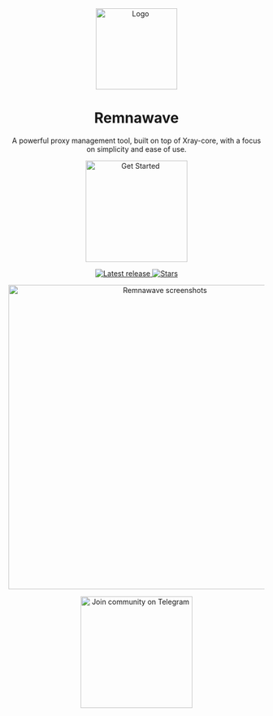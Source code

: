 <div align="center">
  <a href="https://remna.st">
    <img src="https://cdn.remna.st/logos/logo.svg" alt="Logo" width="160" height="160">
  </a>

  <h1 align="center">Remnawave</h3>

  <p align="center">
    A powerful proxy management tool, built on top of Xray-core, with a focus on simplicity and ease of use.
    <br />
    <p align="center">
    <a href="https://remna.st/installation/quick-start">
        <img src="https://img.shields.io/badge/Get%20Started-%E2%86%92-0969da?style=for-the-badge&labelColor=0969da&color=0969da" alt="Get Started" width="200" height="auto">
    </a>
    </p>
    <a href="https://github.com/remnawave/panel/releases">
      <img src="https://img.shields.io/github/v/release/remnawave/panel?label=Latest%20release&style=social" alt="Latest release">
    </a>
    <a href="https://github.com/remnawave/panel/stargazers">
      <img src="https://img.shields.io/github/stars/remnawave?style=social" alt="Stars">
    </a>

  </p>
</div>

<p align="center">
  <a href="https://github.com/remnawave/panel" target="_blank" rel="noopener noreferrer" >
    <img src="https://cdn.remna.st/logos/gh_preview.png" alt="Remnawave screenshots" width="600" height="auto">
  </a>
</p>

<p align="center">
  <a href="https://t.me/remnawave" target="_blank" rel="noopener noreferrer">
    <img src="https://img.shields.io/badge/Join%20community-Telegram-26A5E4?style=for-the-badge&logo=telegram&logoColor=white" alt="Join community on Telegram" width="220" height="auto">
  </a>
</p>
